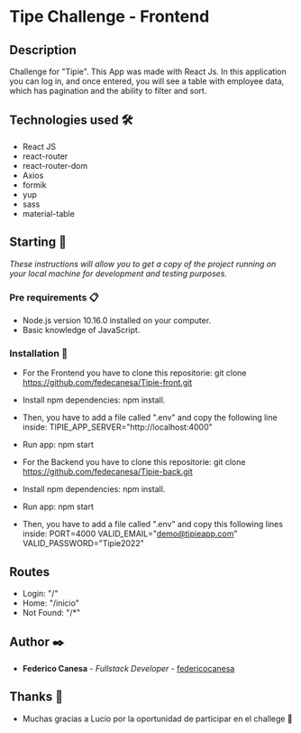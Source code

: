 # Tipe Challenge - Frontend

## Description

Challenge for "Tipie". This App was made with React Js. In this application you can log in, and once entered, you will see a table with employee data, which has pagination and the ability to filter and sort.

## Technologies used 🛠️

- React JS
- react-router
- react-router-dom
- Axios
- formik
- yup
- sass
- material-table

## Starting 🚀

_These instructions will allow you to get a copy of the project running on your local machine for development and testing purposes._

### Pre requirements 📋

- Node.js version 10.16.0 installed on your computer.
- Basic knowledge of JavaScript.

### Installation 🔧

- For the Frontend you have to clone this repositorie: git clone https://github.com/fedecanesa/Tipie-front.git
- Install npm dependencies: npm install.
- Then, you have to add a file called ".env" and copy the following line inside: TIPIE_APP_SERVER="http://localhost:4000"
- Run app: npm start

- For the Backend you have to clone this repositorie: git clone https://github.com/fedecanesa/Tipie-back.git
- Install npm dependencies: npm install.
- Run app: npm start
- Then, you have to add a file called ".env" and copy this following lines inside:
  PORT=4000
  VALID_EMAIL="demo@tipieapp.com"
  VALID_PASSWORD="Tipie2022"

## Routes

- Login: "/"
- Home: "/inicio"
- Not Found: "/\*"

## Author ✒️

- **Federico Canesa** - _Fullstack Developer_ - [federicocanesa](https://github.com/fedecanesa)

## Thanks 🎁

- Muchas gracias a Lucio por la oportunidad de participar en el challege 📢
